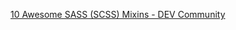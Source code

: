 

[10 Awesome SASS (SCSS) Mixins - DEV Community](https://dev.to/alemesa/10-awesome-sass-scss-mixins-5ci2)
